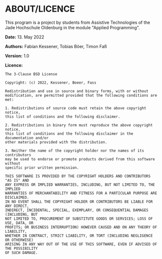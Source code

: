 # ABOUT/LICENCE

This program is a project by students from Assistive Technologies of the Jade Hochschule Oldenburg in the module "Applied Programming". 

**Date:** 13. May 2022

**Authors:** Fabian Kessener, Tobias Böer, Timon Faß

**Version:** 1.0

**Licence:** 
	
	The 3-Clause BSD License

    Copyright: (c) 2022, Kessener, Boeer, Fass

    Redistribution and use in source and binary forms, with or without
    modification, are permitted provided that the following conditions are met:

    1. Redistributions of source code must retain the above copyright notice, 
    this list of conditions and the following disclaimer.

    2. Redistributions in binary form must reproduce the above copyright notice,
    this list of conditions and the following disclaimer in the documentation and/or
    other materials provided with the distribution.

    3. Neither the name of the copyright holder nor the names of its contributors
    may be used to endorse or promote products derived from this software without
    specific prior written permission.

    THIS SOFTWARE IS PROVIDED BY THE COPYRIGHT HOLDERS AND CONTRIBUTORS "AS IS" AND
    ANY EXPRESS OR IMPLIED WARRANTIES, INCLUDING, BUT NOT LIMITED TO, THE IMPLIED
    WARRANTIES OF MERCHANTABILITY AND FITNESS FOR A PARTICULAR PURPOSE ARE DISCLAIMED.
    IN NO EVENT SHALL THE COPYRIGHT HOLDER OR CONTRIBUTORS BE LIABLE FOR ANY DIRECT, 
    INDIRECT, INCIDENTAL, SPECIAL, EXEMPLARY, OR CONSEQUENTIAL DAMAGES (INCLUDING, BUT 
    NOT LIMITED TO, PROCUREMENT OF SUBSTITUTE GOODS OR SERVICES; LOSS OF USE, DATA, OR 
    PROFITS; OR BUSINESS INTERRUPTION) HOWEVER CAUSED AND ON ANY THEORY OF LIABILITY, 
    WHETHER IN CONTRACT, STRICT LIABILITY, OR TORT (INCLUDING NEGLIGENCE OR OTHERWISE) 
    ARISING IN ANY WAY OUT OF THE USE OF THIS SOFTWARE, EVEN IF ADVISED OF THE POSSIBILITY
    OF SUCH DAMAGE.